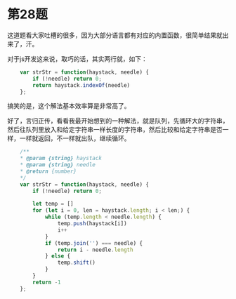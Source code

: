 # 第28题

这道题看大家吐槽的很多，因为大部分语言都有对应的内置函数，很简单结果就出来了，汗。

对于js开发这来说，取巧的话，其实两行就，如下：

```js
    var strStr = function(haystack, needle) {
        if (!needle) return 0;
        return haystack.indexOf(needle)
    };
```
搞笑的是，这个解法基本效率算是非常高了。

好了，言归正传，看看我最开始想到的一种解法，就是队列，先循环大的字符串，然后往队列里放入和给定字符串一样长度的字符串，然后比较和给定字符串是否一样，一样就返回，不一样就出队，继续循环。

```js
    /**
    * @param {string} haystack
    * @param {string} needle
    * @return {number}
    */
    var strStr = function(haystack, needle) {
        if (!needle) return 0;
        
        let temp = []
        for (let i = 0, len = haystack.length; i < len;) {
            while (temp.length < needle.length) {
                temp.push(haystack[i])
                i++
            }
            if (temp.join('') === needle) {
                return i - needle.length
            } else {
                temp.shift()
            }
        }
        return -1
    };
```